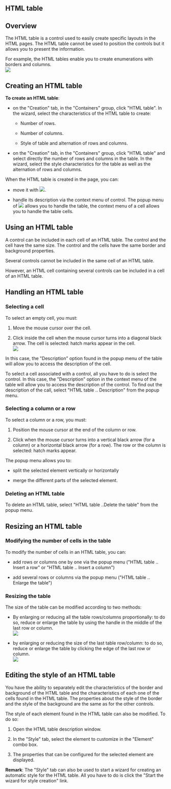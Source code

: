 


## HTML table
			



<a name="NOTE1"></a>
<a name="NOTE1_1"></a>


## Overview
<a name="overview_ELTTEXTE000198"></a>
The HTML table is a control used to easily create specific layouts in the HTML pages. The HTML table cannot be used to position the controls but it allows you to present the information.

For example, the HTML tables enable you to create enumerations with borders and columns.<br>![](https://doc.pcsoft.fr/en-US/images/image.awp?langid=3&name=Tableau_HTML.gif)


<a name="NOTE2"></a>
<a name="NOTE2_1"></a>


## Creating an HTML table
<a name="creating_html_table_ELTTEXTE000222"></a>
**To create an HTML table**: 

- on the "Creation" tab, in the "Containers" group, click "HTML table". In the wizard, select the characteristics of the HTML table to create: 

	- Number of rows.

	- Number of columns.

	- Style of table and alternation of rows and columns.




- on the "Creation" tab, in the "Containers" group, click "HTML table" and select directly the number of rows and columns in the table. In the wizard, select the style characteristics for the table as well as the alternation of rows and columns. 




When the HTML table is created in the page, you can:

- move it with ![](https://doc.pcsoft.fr/en-US/images/image.awp?langid=3&name=Tableau_HTML_deplacement.gif).

- handle its description via the context menu of control. The popup menu of ![](https://doc.pcsoft.fr/en-US/images/image.awp?langid=3&name=Tableau_HTML_deplacement.gif) allows you to handle the table, the context menu of a cell allows you to handle the table cells.




<a name="NOTE3"></a>
<a name="NOTE3_1"></a>


## Using an HTML table
<a name="using_html_table_ELTTEXTE000246"></a>
A control can be included in each cell of an HTML table. The control and the cell have the same size. The control and the cells have the same border and background properties.

Several controls cannot be included in the same cell of an HTML table.

However, an HTML cell containing several controls can be included in a cell of an HTML table.

<a name="NOTE4"></a>
<a name="NOTE4_1"></a>


## Handling an HTML table
<a name="handling_html_table_ELTTEXTE000270"></a>


### Selecting a cell
<a name="selecting_cell_ELTPARAGRAPHE000079"></a>

To select an empty cell, you must:

1. Move the mouse cursor over the cell.

2. Click inside the cell when the mouse cursor turns into a diagonal black arrow. The cell is selected: hatch marks appear in the cell.<br>![](https://doc.pcsoft.fr/en-US/images/image.awp?langid=3&name=Tableau_HTML_Cellule_select.gif)



In this case, the "Description" option found in the popup menu of the table will allow you to access the description of the cell.

To select a cell associated with a control, all you have to do is select the control.
In this case, the "Description" option in the context menu of the table will allow you to access the description of the control. 
To find out the description of the call, select "HTML table .. Description" from the popup menu.
<a name="NOTE4_2"></a>


### Selecting a column or a row
<a name="selecting_column_row_ELTPARAGRAPHE000098"></a>

To select a column or a row, you must:

1. Position the mouse cursor at the end of the column or row.

2. Click when the mouse cursor turns into a vertical black arrow (for a column) or a horizontal black arrow (for a row). The row or the column is selected: hatch marks appear.




The popup menu allows you to:

- split the selected element vertically or horizontally

- merge the different parts of the selected element.



<a name="NOTE4_3"></a>


### Deleting an HTML table
<a name="deleting_html_table_ELTPARAGRAPHE000113"></a>

To delete an HTML table, select "HTML table ..Delete the table" from the popup menu.

<a name="NOTE5"></a>
<a name="NOTE5_1"></a>


## Resizing an HTML table
<a name="resizing_html_table_ELTTEXTE000306"></a>


### Modifying the number of cells in the table
<a name="modifying_the_number_cells_the_table_ELTPARAGRAPHE000122"></a>

To modify the number of cells in an HTML table, you can:

- add rows or columns one by one via the popup menu ("HTML table .. Insert a row" or "HTML table .. Insert a column")

- add several rows or columns via the popup menu ("HTML table .. Enlarge the table")



<a name="NOTE5_2"></a>


### Resizing the table
<a name="resizing_the_table_ELTPARAGRAPHE000132"></a>

The size of the table can be modified according to two methods:

- By enlarging or reducing all the table rows/columns proportionally: to do so, reduce or enlarge the table by using the handle in the middle of the last row or column.<br>![](https://doc.pcsoft.fr/en-US/images/image.awp?langid=3&name=Tableau_HTML_Agrandissement.gif)


- by enlarging or reducing the size of the last table row/column: to do so, reduce or enlarge the table by clicking the edge of the last row or column.<br>![](https://doc.pcsoft.fr/en-US/images/image.awp?langid=3&name=Tableau_HTML_Agrandis_col.gif)







## Editing the style of an HTML table
<a name="editing_the_style_html_table_ELTTEXTE000336"></a>
You have the ability to separately edit the characteristics of the border and background of the HTML table and the characteristics of each one of the cells found in the HTML table. The properties about the style of the border and the style of the background are the same as for the other controls. 

The style of each element found in the HTML table can also be modified. To do so:

1. Open the HTML table description window.

2. In the "Style" tab, select the element to customize in the "Element" combo box.

3. The properties that can be configured for the selected element are displayed.


**Remark**: The "Style" tab can also be used to start a wizard for creating an automatic style for the HTML table. All you have to do is click the "Start the wizard for style creation" link.


